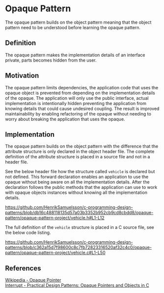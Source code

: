 # Opaque Pattern

The opaque pattern builds on the object pattern meaning that the object pattern need to be understood before learning the opaque pattern.

## Definition

The opaque pattern makes the implementation details of an interface private, parts becomes hidden from the user.

## Motivation

The opaque pattern limits dependencies, the application code that uses the opaque object is prevented from depending on the implementation details of the opaque. The application will only use the public interface, actual implementation is intentionally hidden preventing the application from knowing details that could cause undesired coupling. The result is improved maintainability by enabling refactoring of the opaque without needing to worry about breaking the application that uses the opaque.

## Implementation

The opaque pattern builds on the object pattern with the difference that the attribute structure is only declared in the object header file. The complete definition of the attribute structure is placed in a source file and not in a header file.

See the below header file how the structure called `vehicle` is declared but not defined. This forward declaration enables an application to use the opaque without being aware on all the implementation details. After the declaration follows the public methods that the application can use to work with opaque objects instances without knowing all the implementation details.

<https://github.com/HenrikSamuelsson/c-programming-design-patterns/blob/db16c488118135d57a03b3352b952cb9cd8cbdd8/opaque-pattern/opaque-pattern-project/vehicle.h#L1-L12>

The full definition of the `vehicle` structure is placed in a C source file, see the below code listing.

<https://github.com/HenrikSamuelsson/c-programming-design-patterns/blob/c362a15d7f98600c8c7fb72823316520af32c4c0/opaque-pattern/opaque-pattern-project/vehicle.c#L1-L50>

## References

[Wikipedia - Opaque Pointer](https://en.wikipedia.org/wiki/Opaque_pointer)  
[Interrupt - Practical Design Patterns: Opaque Pointers and Objects in C](https://interrupt.memfault.com/blog/opaque-pointers#practical-design-patterns-opaque-pointers-and-objects-in-c)  
